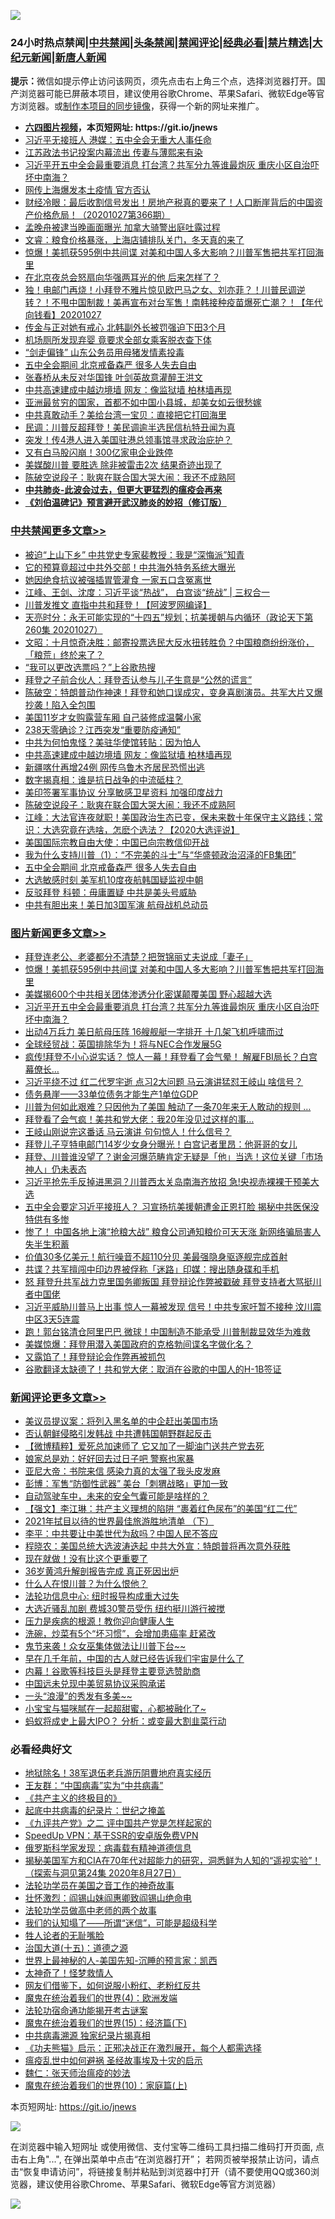 ![](https://raw.githubusercontent.com/fqnews/bnews/master/64photo/fqnews-qr.jpg)

<div id="tt">
<h3>24小时热点禁闻|<a href="#%E4%B8%AD%E5%85%B1%E7%A6%81%E9%97%BB%E6%9B%B4%E5%A4%9A%E6%96%87%E7%AB%A0">中共禁闻</a>|<a href="#%E5%9B%BE%E7%89%87%E6%96%B0%E9%97%BB%E6%9B%B4%E5%A4%9A%E6%96%87%E7%AB%A0">头条禁闻</a>|<a href="#%E6%96%B0%E9%97%BB%E8%AF%84%E8%AE%BA%E6%9B%B4%E5%A4%9A%E6%96%87%E7%AB%A0">禁闻评论|<a href="#%E5%BF%85%E7%9C%8B%E7%BB%8F%E5%85%B8%E5%A5%BD%E6%96%87">经典必看|<a href="/video.md#%E7%A6%81%E7%89%87%E7%B2%BE%E9%80%89">禁片精选</a>|<a href="https://github.com/fqnews/djy/blob/master/gb/nf1351518.md#1">大纪元新闻</a>|<a href="https://github.com/fqnews/ntdtv/blob/master/gb/prog204.md#1">新唐人新闻</a></h3>
<div><b>提示：</b>微信如提示停止访问该网页，须先点击右上角三个点，选择浏览器打开。国产浏览器可能已屏蔽本项目，建议使用谷歌Chrome、苹果Safari、微软Edge等官方浏览器。或<a href="https://github.com/fqnews/bnews/blob/master/%E5%88%B6%E4%BD%9Cgit%E7%A6%81%E9%97%BB%E9%95%9C%E5%83%8F.md">制作本项目的同步镜像</a>，获得一个新的网址来推广。</div>
<ul>
<li><b><a href="http://d1.bdrive.tk/64.mp4" target="_blank">六四图片视频</a>，本页短网址: https://git.io/jnews</b></li>
<li><a href="/cbnews/20201027/1421009.md">习近平无接班人 港媒：五中全会无重大人事任命</a></li>
<li><a href="/cbnews/20201027/1421074.md">江苏政法书记投案内幕流出 传妻与薄熙来有染</a></li>
<li><a href="/topimagenews/20201027/1421239.md">习近平开五中全会最重要消息 打台湾？共军分九等谁最炮灰 重庆小区自治吓坏中南海？</a></li>
<li><a href="/cbnews/20201027/1421035.md">网传上海爆发本土疫情 官方否认</a></li>
<li><a href="/bannedvideo/20201027/1421023.md">财经冷眼：最后收割信号发出！房地产税真的要来了！人口断崖背后的中国资产价格危局！（20201027第366期）</a></li>
<li><a href="/cnnews/20201027/1420953.md">孟晚舟被逮当晚画面曝光 加拿大骑警出庭吐露过程</a></li>
<li><a href="/bannedvideo/20201027/1421076.md">文睿：粮食价格暴涨，上海店铺排队关门，冬天真的来了</a></li>
<li><a href="/topimagenews/20201028/1421324.md">惊爆！美抓获595例中共间谍 对美和中国人多大影响？川普军售把共军打回海里</a></li>
<li><a href="/yule/20201028/1421411.md">在北京夜总会怒扇向华强两耳光的他 后来怎样了？</a></li>
<li><a href="/taiwannews/20201027/1421226.md">独！电邮门再烧！小拜登不雅片惊见欧巴马之女、刘亦菲？！川普民调逆转？！不甩中国制裁！美再宣布对台军售！南韩接种疫苗爆死亡潮？！【年代向钱看】20201027</a></li>
<li><a href="/cnnews/20201028/1421452.md">传金与正对她有戒心 北韩副外长被罚强迫下田3个月</a></li>
<li><a href="/worldnews/20201027/1421113.md">机场厕所发现弃婴 竟要求全部女乘客脱衣查下体</a></li>
<li><a href="/cbnews/20201027/1421003.md">“剑走偏锋” 山东公务员用母猪发情素投毒</a></li>
<li><a href="/cbnews/20201027/1421133.md">五中全会期间 北京戒备森严 很多人失去自由</a></li>
<li><a href="/cnnews/20201027/1420999.md">张春桥从未反对华国锋 叶剑英故意灌醉王洪文</a></li>
<li><a href="/cbnews/20201028/1421392.md">中共高速建成中越边境墙 网友：像监狱墙 柏林墙再现</a></li>
<li><a href="/funmedia/20201027/1420963.md">亚洲最贫穷的国家，首都不如中国小县城，却美女如云很愁嫁</a></li>
<li><a href="/cnnews/20201027/1421026.md">中共真敢动手？美给台湾一宝贝：直接把它打回海里</a></li>
<li><a href="/cnnews/20201027/1420970.md">民调：川普反超拜登！美民调逾半选民信杭特丑闻为真</a></li>
<li><a href="/cnnews/hknews/20201027/1421284.md">突发！传4港人进入美国驻港总领事馆寻求政治庇护？</a></li>
<li><a href="/cnnews/20201027/1421041.md">又有白马股闪崩！300亿家电企业跌停</a></li>
<li><a href="/bannedvideo/20201027/1421214.md">美媒酸川普  要胜选 除非被雷击2次 结果奇迹出现了</a></li>
<li><a href="/cbnews/20201028/1421340.md">陈破空说段子：耿爽在联合国大哭大闹：我还不成熟阿</a></li>
<li><b><a href="/comments/20200211/1275071.md" target="_blank">中共肺炎-此波会过去，但更大更猛烈的瘟疫会再来</a></b></li>
<li><b><a href="/comments/20200207/1272816.md" target="_blank">《刘伯温碑记》预言避开武汉肺炎的妙招（修订版）</a></b></li>
</ul>
</div>

<div class="catlist">
<h3><a href="/cbnews/" target="_blank">中共禁闻</a><span><a href="/cbnews/" target="_blank" rel="nofollow">更多文章>></a></span></h3>
<ul>
<li><a href="/cbnews/20201028/1421563.md" target="_blank">被迫“上山下乡” 中共党史专家裴教授：我是“深悔派”知青</a></li>
<li><a href="/cbnews/20201028/1421539.md" target="_blank">它的预算竟超过中共外交部！中共海外特务系统大曝光</a></li>
<li><a href="/cbnews/20201028/1421538.md" target="_blank">她因绝食抗议被强插胃管灌食 一家五口含冤离世</a></li>
<li><a href="/cbnews/20201028/1421517.md" target="_blank">江峰、王剑、沈度：习近平谈“热战”， 白宫谈“统战” | 三权合一</a></li>
<li><a href="/cbnews/20201028/1421519.md" target="_blank">川普发推文 直指中共和拜登！【阿波罗网编译】</a></li>
<li><a href="/cbnews/20201028/1421518.md" target="_blank">天亮时分：永无可能实现的“十四五”规划；抗美援朝与内循环（政论天下第260集 20201027）</a></li>
<li><a href="/cbnews/20201028/1421502.md" target="_blank">文昭：十月惊奇决胜：邮寄投票选民大反水扭转胜负？中国粮商纷纷涨价，「粮荒」终於来了？</a></li>
<li><a href="/cbnews/20201028/1421495.md" target="_blank">“我可以更改选票吗？”上谷歌热搜</a></li>
<li><a href="/cbnews/20201028/1421494.md" target="_blank">拜登之子前合伙人：拜登否认参与儿子生意是“公然的谎言”</a></li>
<li><a href="/cbnews/20201028/1421479.md" target="_blank">陈破空：特朗普动作神速！拜登和她口误成灾，变身喜剧演员。共军大片又爆抄袭！陷入全包围</a></li>
<li><a href="/cbnews/20201028/1421443.md" target="_blank">美国11岁才女购露营车厢 自己装修成温馨小家</a></li>
<li><a href="/cbnews/20201028/1421283.md" target="_blank">238天零确诊？江西突发“重要防疫通知”</a></li>
<li><a href="/cbnews/20201028/1421393.md" target="_blank">中共为何怕鬼怪？美驻华使馆转贴：因为怕人</a></li>
<li><a href="/cbnews/20201028/1421392.md" target="_blank">中共高速建成中越边境墙 网友：像监狱墙 柏林墙再现</a></li>
<li><a href="/cbnews/20201028/1421380.md" target="_blank">新疆喀什再增24例 网传乌鲁木齐居民恐慌出逃</a></li>
<li><a href="/cbnews/20201028/1421379.md" target="_blank">数字揭真相：谁是抗日战争的中流砥柱？</a></li>
<li><a href="/cbnews/20201028/1421370.md" target="_blank">美印签署军事协议 分享敏感卫星资料 加强印度战力</a></li>
<li><a href="/cbnews/20201028/1421340.md" target="_blank">陈破空说段子：耿爽在联合国大哭大闹：我还不成熟阿</a></li>
<li><a href="/cbnews/20201028/1421295.md" target="_blank">江峰：大法官连夜就职！美国政治生态已变，保未来数十年保守主义路线；常识：大选究竟在选啥，怎麽个选法？【2020大选评说】</a></li>
<li><a href="/cbnews/20201027/1421292.md" target="_blank">美国国际宗教自由大使：中国已向宗教信仰开战</a></li>
<li><a href="/cbnews/20201027/1421033.md" target="_blank">我为什么支持川普（1）：“不完美的斗士”与“华盛顿政治沼泽的FB集团”</a></li>
<li><a href="/cbnews/20201027/1421133.md" target="_blank">五中全会期间 北京戒备森严 很多人失去自由</a></li>
<li><a href="/cbnews/20201027/1421111.md" target="_blank">大选敏感时刻 美军机10度夜航韩国疑监视中朝</a></li>
<li><a href="/cbnews/20201027/1421110.md" target="_blank">反驳拜登 科顿：毋庸置疑 中共是美头号威胁</a></li>
<li><a href="/cbnews/20201027/1421090.md" target="_blank">中共有胆出来！美日加3国军演 航母战机总动员</a></li>

</ul>
</div>
<div class="catlist">
<h3><a href="/topimagenews/" target="_blank">图片新闻</a><span><a href="/topimagenews/" target="_blank" rel="nofollow">更多文章>></a></span></h3>
<ul>
<li><a href="/topimagenews/20201028/1421562.md" target="_blank">拜登连老公、老婆都分不清楚？把贺锦丽丈夫说成「妻子」</a></li>
<li><a href="/topimagenews/20201028/1421324.md" target="_blank">惊爆！美抓获595例中共间谍 对美和中国人多大影响？川普军售把共军打回海里</a></li>
<li><a href="/topimagenews/20201028/1421323.md" target="_blank">美媒揭600个中共相关团体渗透分化密谋颠覆美国 野心超越大选</a></li>
<li><a href="/topimagenews/20201027/1421239.md" target="_blank">习近平开五中全会最重要消息 打台湾？共军分九等谁最炮灰 重庆小区自治吓坏中南海？</a></li>
<li><a href="/topimagenews/20201027/1420910.md" target="_blank">出动4万兵力 美日航母压阵 16艘舰艇一字排开 十几架飞机呼啸而过</a></li>
<li><a href="/topimagenews/20201027/1420728.md" target="_blank">全球经贸战：英国排除华为！将与NEC合作发展5G</a></li>
<li><a href="/topimagenews/20201026/1420667.md" target="_blank">疯传!拜登不小心说实话？ 惊人一幕！拜登看了会气晕！ 解雇FBI局长？白宫幕僚长&#8230;</a></li>
<li><a href="/topimagenews/20201026/1420612.md" target="_blank">习近平绕不过 红二代罗宇逝 点习2大问题 马云演讲猛怼王岐山 啥信号？</a></li>
<li><a href="/topimagenews/20201026/1420478.md" target="_blank">债务悬崖——33单位债务才能生产1单位GDP</a></li>
<li><a href="/topimagenews/20201026/1420441.md" target="_blank">川普为何如此艰难？只因他为了美国 触动了一条70年来无人敢动的规则 &#8230;</a></li>
<li><a href="/topimagenews/20201026/1420440.md" target="_blank">拜登看了会气疯！美共和党大佬：我20年没见过这样的事…</a></li>
<li><a href="/topimagenews/20201026/1420376.md" target="_blank">王岐山刚说完这番话 马云演讲 句句惊人！什么信号？</a></li>
<li><a href="/comments/20201026/1420284.md" target="_blank">拜登儿子亨特电邮门14岁少女身分曝光！白宫记者里昂：他哥哥的女儿</a></li>
<li><a href="/topimagenews/20201026/1420234.md" target="_blank">拜登、川普谁没望了？谢金河爆范畴肯定无疑是「他」当选！这位关键「市场神人」仍未表态</a></li>
<li><a href="/topimagenews/20201026/1420202.md" target="_blank">习近平抢先手反掉进黑洞？川普西太关岛南海齐放招 急!央视赤裸裸干预美大选</a></li>
<li><a href="/topimagenews/20201025/1420116.md" target="_blank">五中全会要定习近平接班人？ 习宣扬抗美援朝遭金正恩打脸 揭秘中共医保没特供有多惨</a></li>
<li><a href="/topimagenews/20201025/1420081.md" target="_blank">惨了！ 中国各地上演“抢粮大战” 粮食公司通知粮价可天天涨 新网络骗局害人失半生积蓄</a></li>
<li><a href="/topimagenews/20201025/1419905.md" target="_blank">价值30多亿美元！航行噪音不超110分贝 美最强隐身驱逐舰完成首射</a></li>
<li><a href="/topimagenews/20201025/1419885.md" target="_blank">共谍？共军擅闯中印边界被俘称「迷路」印媒：搜出随身碟和手机</a></li>
<li><a href="/topimagenews/20201025/1419696.md" target="_blank">怒 拜登升共军战力克里国务卿叛国 拜登辩论作弊被戳破 拜登支持者大骂挺川者中国佬</a></li>
<li><a href="/topimagenews/20201024/1419632.md" target="_blank">习近平威胁川普马上出事 惊人一幕被发现 信号！中共专家吁暂不接种 汶川震中区3天5连震</a></li>
<li><a href="/topimagenews/20201024/1419580.md" target="_blank">跑！郭台铭清仓阿里巴巴 微球！中国制造不能承受 川普制裁显效华为难救</a></li>
<li><a href="/topimagenews/20201024/1419448.md" target="_blank">美媒惊爆：拜登用潜入美国政府的克格勃间谍名字做化名？</a></li>
<li><a href="/topimagenews/20201024/1419418.md" target="_blank">又露馅了！拜登辩论会作弊再被抓包</a></li>
<li><a href="/topimagenews/20201024/1419395.md" target="_blank">谷歌翻译太缺德了！共和党大佬：取消在谷歌的中国人的H-1B签证</a></li>

</ul>
</div>
<div class="catlist">
<h3><a href="/comments/" target="_blank">新闻评论</a><span><a href="/comments/" target="_blank" rel="nofollow">更多文章>></a></span></h3>
<ul>
<li><a href="/comments/20201028/1421580.md" target="_blank">美议员提议案：将列入黑名单的中企赶出美国市场</a></li>
<li><a href="/comments/20201028/1421579.md" target="_blank">否认朝鲜侵略引发韩战 中共遭韩国朝野群起反击</a></li>
<li><a href="/comments/20201028/1421571.md" target="_blank">【微博精粹】爱死总加速师了 它又加了一脚油门送共产党去死</a></li>
<li><a href="/comments/20201028/1421547.md" target="_blank">娘家总是劝：好好回去过日子吧 警察也家暴</a></li>
<li><a href="/comments/20201028/1421546.md" target="_blank">亚尼大帝：书院来信 感染力真的太强了我头皮发麻</a></li>
<li><a href="/comments/20201028/1421526.md" target="_blank">彭博：军售“防御性武器” 美台「刺猬战略」更加一致</a></li>
<li><a href="/comments/20201028/1421525.md" target="_blank">自动驾驶车中，未来的安全气囊可能是啥样的？</a></li>
<li><a href="/comments/20201028/1421524.md" target="_blank">【强文】李江琳：共产主义理想的陷阱 “裹着红色尿布”的美国“红二代”</a></li>
<li><a href="/comments/20201028/1421508.md" target="_blank">2021年拭目以待的世界最佳旅游胜地清单 （下）</a></li>
<li><a href="/comments/20201028/1421504.md" target="_blank">李平：中共要让中美世代为敌吗？中国人民不答应</a></li>
<li><a href="/comments/20201028/1421503.md" target="_blank">程晓农：美国总统大选波涛迭起 中共大外宣：特朗普将再次意外获胜</a></li>
<li><a href="/comments/20201028/1421493.md" target="_blank">现在就做！没有比这个更重要了</a></li>
<li><a href="/comments/20201028/1421492.md" target="_blank">36岁黄鸿升解剖报告完成 真正死因出炉</a></li>
<li><a href="/comments/20201028/1421487.md" target="_blank">什么人在恨川普？为什么恨他？</a></li>
<li><a href="/comments/20201028/1421471.md" target="_blank">法轮功信息中心: 纽时报导构成重大过失</a></li>
<li><a href="/comments/20201028/1421470.md" target="_blank">大选近骚乱加剧 费城30警员受伤 纽约挺川游行被搅</a></li>
<li><a href="/comments/20201028/1421469.md" target="_blank">压力是疾病的根源！教你迎向健康人生</a></li>
<li><a href="/comments/20201028/1421468.md" target="_blank">洗碗，炒菜有5个“坏习惯”，会增加患癌率 赶紧改</a></li>
<li><a href="/comments/20201028/1421467.md" target="_blank">鬼节来袭！众女巫集体做法让川普下台~~</a></li>
<li><a href="/comments/20201028/1421436.md" target="_blank">早在几千年前，中国的古人就已经告诉我们宇宙是什么了</a></li>
<li><a href="/comments/20201028/1421389.md" target="_blank">内幕！谷歌等科技巨头是拜登主要竞选赞助商</a></li>
<li><a href="/comments/20201028/1421377.md" target="_blank">中国远未兑现中美贸易协议采购承诺</a></li>
<li><a href="/comments/20201028/1421367.md" target="_blank">一头“浪漫”的秀发有多美~~</a></li>
<li><a href="/comments/20201028/1421366.md" target="_blank">小宝宝与猫咪腻在一起超甜蜜，心都被融化了~</a></li>
<li><a href="/comments/20201028/1421359.md" target="_blank">蚂蚁将成史上最大IPO？ 分析：或变最大割韭菜行动</a></li>

</ul>
</div>

<div class="catlist">
<h3>必看经典好文</h3>
<ul>
<li><a href="/cbnews/20200531/1337381.md" target="_blank">地狱除名！38军退伍老兵游历阴曹地府真实经历</a></li>
<li><a href="/comments/20200318/1295755.md" target="_blank">王友群：“中国病毒”实为“中共病毒”</a></li>
<li><a href="/bookwiki/20171120/858084.md" target="_blank">《共产主义的终极目的》</a></li>
<li><a href="/comments/20200702/1354076.md" target="_blank">起底中共病毒的纪录片：世纪之掩盖</a></li>
<li><a href="/bookonline/20131116/201055.md" target="_blank">《九评共产党》之二 评中国共产党是怎样起家的</a></li>
<li><a href="/cbnews/20191226/1241739.md" target="_blank">SpeedUp VPN：基于SSR的安卓版免费VPN</a></li>
<li><a href="/cbnews/20200823/1384378.md" target="_blank">俄罗斯科学家发现：病毒载有精神道德信息</a></li>
<li><a href="/cbnews/20200828/1386804.md" target="_blank">揭秘美国军方和CIA在70年代对超能力的研究，洞悉鲜为人知的“遥视实验”！（探索与洞见第24集 2020年8月27日）</a></li>
<li><a href="/comments/20200511/1326751.md" target="_blank">法轮功学员在美国之音工作的神奇故事</a></li>
<li><a href="/cbnews/20200727/1366904.md" target="_blank">壮怀激烈：阎锡山妹阎惠卿致阎锡山绝命电</a></li>
<li><a href="/comments/20200629/1352533.md" target="_blank">法轮功学员做高中老师的两个故事</a></li>
<li><a href="/sohnews/20161029/607205.md" target="_blank">我们的认知塌了——所谓“迷信”，可能是超级科学</a></li>
<li><a href="/comments/20200606/783250.md" target="_blank">牲人论者的无耻嘴脸</a></li>
<li><a href="/topimagenews/20180322/917868.md" target="_blank">治国大道(十五)：道德之源</a></li>
<li><a href="/comments/20200605/783244.md" target="_blank">世界上最神秘的人-美国先知-沉睡的预言家：凯西</a></li>
<li><a href="/ccpdope/20200907/1392129.md" target="_blank">太神奇了！怪梦救情人</a></li>
<li><a href="/comments/20200712/1359630.md" target="_blank">网友们借鉴下，如何说服小粉红、老粉红反共</a></li>
<li><a href="/topimagenews/20180522/946266.md" target="_blank">魔鬼在统治着我们的世界(4)：欧洲发端</a></li>
<li><a href="/tculture/20121025/73079.md" target="_blank">法轮功宿命通功能揭开考古谜案</a></li>
<li><a href="/topimagenews/20180610/955499.md" target="_blank">魔鬼在统治着我们的世界(15)：经济篇(下)</a></li>
<li><a href="/ccpdope/20200412/1311165.md" target="_blank">中共病毒溯源 独家纪录片揭真相</a></li>
<li><a href="/comments/20200308/1290182.md" target="_blank">《功夫熊猫》启示：正邪决战正在激烈展开，每个人都需选择</a></li>
<li><a href="/comments/20200618/1346823.md" target="_blank">瘟疫乱世中如何避祸 圣经故事埃及十灾的启示</a></li>
<li><a href="/comments/20200224/1282494.md" target="_blank">魏仁：张天师治瘟疫的妙法</a></li>
<li><a href="/topimagenews/20180529/950153.md" target="_blank">魔鬼在统治着我们的世界(10)：家庭篇(上)</a></li>

</ul>
</div>

本页短网址: https://git.io/jnews

![](https://raw.githubusercontent.com/fqnews/bnews/master/64photo/fqnews-qr.jpg)

在浏览器中输入短网址 或使用微信、支付宝等二维码工具扫描二维码打开页面, 点击右上角"...", 在弹出菜单中点击“在浏览器打开”； 若网页被举报禁止访问，请点击“恢复申请访问”，将链接复制并粘贴到浏览器中打开（请不要使用QQ或360浏览器，建议使用谷歌Chrome、苹果Safari、微软Edge等官方浏览器）

![](https://raw.githubusercontent.com/fqnews/bnews/master/64photo/wx.jpg)